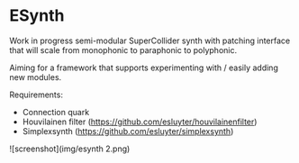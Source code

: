 # ESynth

Work in progress semi-modular SuperCollider synth with patching interface that will scale from monophonic to paraphonic to polyphonic.

Aiming for a framework that supports experimenting with / easily adding new modules.

Requirements:
- Connection quark
- Houvilainen filter (https://github.com/esluyter/houvilainenfilter)
- Simplexsynth (https://github.com/esluyter/simplexsynth)

![screenshot](img/esynth 2.png)
